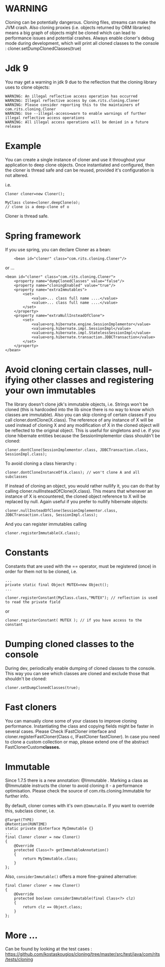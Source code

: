 # WARNING #

Cloning can be potentially dangerous. Cloning files, streams can make the JVM crash. Also cloning proxies (i.e. objects returned by ORM libraries) means a big graph of objects might be cloned which can lead to performance issues and potential crashes. Always enable cloner's debug mode during development, which will print all cloned classes to the console : cloner.setDumpClonedClasses(true)

# Jdk 9

You may get a warning in jdk 9 due to the reflection that the cloning library uses to clone objects:

    WARNING: An illegal reflective access operation has occurred
    WARNING: Illegal reflective access by com.rits.cloning.Cloner 
    WARNING: Please consider reporting this to the maintainers of com.rits.cloning.Cloner
    WARNING: Use --illegal-access=warn to enable warnings of further illegal reflective access operations
    WARNING: All illegal access operations will be denied in a future release

# Example #
You can create a single instance of cloner and use it throughout your application to deep clone objects. Once instantiated and configured, then the cloner is thread safe and can be reused, provided it's configuration is not altered.

i.e.

```
Cloner cloner=new Cloner();

MyClass clone=cloner.deepClone(o);
// clone is a deep-clone of o
```

Cloner is thread safe.

# Spring framework #

If you use spring, you can declare Cloner as a bean:
```
	<bean id="cloner" class="com.rits.cloning.Cloner"/>
```

or ...
```
<bean id="cloner" class="com.rits.cloning.Cloner">
	<property name="dumpClonedClasses" value="false"/>
	<property name="cloningEnabled" value="true"/>
	<property name="extraImmutables">
		<set>
			<value>... class full name ....</value>
			<value>... class full name ....</value>
		</set>
	</property>
	<property name="extraNullInsteadOfClone">
		<set>
			<value>org.hibernate.engine.SessionImplementor</value>
			<value>org.hibernate.impl.SessionImpl</value>
			<value>org.hibernate.impl.StatelessSessionImpl</value>
			<value>org.hibernate.transaction.JDBCTransaction</value>
		</set>
	</property>
</bean>
```

# Avoid cloning certain classes, null-ifying other classes and registering your own immutables #

The library doesn't clone jdk's immutable objects, i.e. Strings won't be cloned (this is hardcoded into the lib since there is no way to know which classes are immutable). Also you can skip cloning of certain classes if you call cloner.dontClone(X.class). The reference of any instance of X will be used instead of cloning X and any modification of X in the cloned object will be reflected to the original object. This is useful for singletons and i.e. if you clone hibernate entities because the SessionImplementor class shouldn't be cloned:

```
cloner.dontClone(SessionImplementor.class, JDBCTransaction.class, SessionImpl.class);
```

To avoid cloning a class hierarchy :
```
cloner.dontCloneInstanceOf(A.class); // won't clone A and all subclasses
```


If instead of cloning an object, you would rather nullify it, you can do that by calling cloner.nullInsteadOfClone(X.class). This means that whenever an instance of X is encountered, the cloned object reference to X will be replaced by null. Again useful if you prefer to nullify hibernate objects:

```
cloner.nullInsteadOfClone(SessionImplementor.class, JDBCTransaction.class, SessionImpl.class);
```

And you can register immutables calling

```
cloner.registerImmutable(X.class);
```

# Constants #

Constants that are used with the == operator, must be registered (once) in order for them not to be cloned, i.e.

```
...
private static final Object MUTEX=new Object();
...
	
cloner.registerConstant(MyClass.class,"MUTEX"); // reflection is used to read the private field
```

or
```
cloner.registerConstant( MUTEX ); // if you have access to the constant
```

# Dumping cloned classes to the console #

During dev, periodically enable dumping of cloned classes to the console. This way you can see which classes are cloned and exclude those that shouldn't be cloned:

```
cloner.setDumpClonedClasses(true);
```

# Fast cloners #

You can manually clone some of your classes to improve cloning performance. Instantiating the class and copying fields might be faster in several cases. Please Check IFastCloner interface and cloner.registerFastCloner(Class c, IFastCloner fastCloner).
In case you need to clone a custom collection or map, please extend one of the abstract FastClonerCustom**classes.**

# Immutable #

Since 1.7.5 there is a new annotation: @Immutable . Marking a class as @Immutable instructs the cloner to avoid cloning it - a performance optimisation. Please check the source of com.rits.cloning.Immutable for further info.

By default, cloner comes with it's own `@Immutable`. If you want to override this, subclass cloner, i.e.

```
@Target(TYPE)
@Retention(RUNTIME)
static private @interface MyImmutable {}
...
final Cloner cloner = new Cloner()
{
	@Override
	protected Class<?> getImmutableAnnotation()
	{
		return MyImmutable.class;
	}
};
```

Also, `considerImmutable()` offers a more fine-grained alternative:

```
final Cloner cloner = new Cloner()
{
	@Override
	protected boolean considerImmutable(final Class<?> clz)
	{
		return clz == Object.class;
	}
};
```


# More ... #

Can be found by looking at the test cases : https://github.com/kostaskougios/cloning/tree/master/src/test/java/com/rits/tests/cloning
